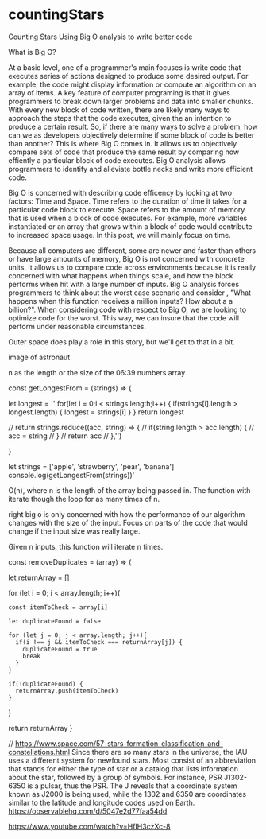 # countingStars
Counting Stars
Using Big O analysis to write better code

What is Big O?

At a basic level, one of a programmer's main focuses is write code that executes series of actions designed to produce some desired output. For example, the code might display information or compute an algorithm on an array of items. A key feature of computer programing is that it gives programmers to break down larger problems and data into smaller chunks. With every new block of code written, there are likely many ways to approach the steps that the code executes, given the an intention to produce a certain result. So, if there are many ways to solve a problem, how can we as developers objectively determine if some block of code is better than another? This is where Big O comes in. It allows us to objectively compare sets of code that produce the same result by comparing how effiently a particular block of code executes. Big O analysis allows programmers to identify and alleviate bottle necks and write more efficient code.

Big O is concerned with describing code efficency by looking at two factors: Time and Space. Time refers to the duration of time it takes for a particular code block to execute. Space refers to the amount of memory that is used when a block of code executes. For example, more variables instantiated or an array that grows within a block of code would contribute to increased space usage. In this post, we will mainly focus on time.

Because all computers are different, some are newer and faster than others or have large amounts of memory, Big O is not concerned with concrete units. It allows us to compare code across environments because it is really concerned with what happens when things scale, and how the block performs when hit with a large number of inputs. Big O analysis forces programmers to think about the worst case scenario and consider , "What happens when this function receives a million inputs? How about a a billion?". When considering code with respect to Big O, we are looking to optimize code for the worst. This way, we can insure that the code will perform under reasonable circumstances.


Outer space does play a role in this story, but we'll get to that in a bit.


image of astronaut













n as the length or the size of the
06:39
numbers array


const getLongestFrom = (strings) => {

  let longest = ''
  for(let i = 0;i < strings.length;i++) {
    if(strings[i].length > longest.length) {
      longest = strings[i]
    }
  }
  return longest

  // return strings.reduce((acc, string) => {
  //   if(string.length > acc.length) {
  //     acc = string
  //   }
  //   return acc
  // },'')
  
}

let strings = ['apple', 'strawberry', 'pear', 'banana']
console.log(getLongestFrom(strings))'

O(n), where n is the length of the array being passed in. The function with iterate though the loop for as many times of n. 

right big o is only concerned with how the performance of our algorithm changes with the size of the input. Focus on parts of the code that would change if the input size was really large. 

Given n inputs, this function will iterate n times.


const removeDuplicates = (array) => {
  
  let returnArray = []
  
  for (let i = 0; i < array.length; i++){

    const itemToCheck = array[i]
    
    let duplicateFound = false

    for (let j = 0; j < array.length; j++){
      if(i !== j && itemToCheck === returnArray[j]) {
        duplicateFound = true
        break
      }
    }

    if(!duplicateFound) {
      returnArray.push(itemToCheck)
    }
  }
  
  return returnArray
}



// https://www.space.com/57-stars-formation-classification-and-constellations.html
Since there are so many stars in the universe, the IAU uses a different system for newfound stars. 
Most consist of an abbreviation that stands for either the type of star or a catalog that lists 
information about the star, followed by a group of symbols. For instance, PSR J1302-6350 is a pulsar, 
thus the PSR. The J reveals that a coordinate system known as J2000 is being used, while the 1302 and 
6350 are coordinates similar to the latitude and longitude codes used on Earth.
https://observablehq.com/d/5047e2d77faa54dd

https://www.youtube.com/watch?v=HfIH3czXc-8